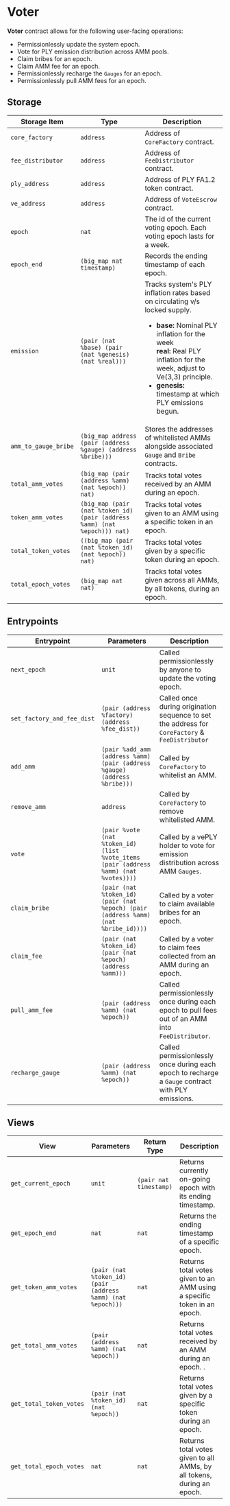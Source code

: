 # Voter

**Voter** contract allows for the following user-facing operations:

- Permissionlessly update the system epoch.
- Vote for PLY emission distribution across AMM pools.
- Claim bribes for an epoch.
- Claim AMM fee for an epoch.
- Permissionlessly recharge the `Gauges` for an epoch.
- Permissionlessly pull AMM fees for an epoch.

## Storage

| Storage Item         | Type                                                                      | Description                                                                                                                                                                                                                                                                                      |
| -------------------- | ------------------------------------------------------------------------- | ------------------------------------------------------------------------------------------------------------------------------------------------------------------------------------------------------------------------------------------------------------------------------------------------ |
| `core_factory`       | `address`                                                                 | Address of `CoreFactory` contract.                                                                                                                                                                                                                                                               |
| `fee_distributor`    | `address`                                                                 | Address of `FeeDistributor` contract.                                                                                                                                                                                                                                                            |
| `ply_address`        | `address`                                                                 | Address of PLY FA1.2 token contract.                                                                                                                                                                                                                                                             |
| `ve_address`         | `address`                                                                 | Address of `VoteEscrow` contract.                                                                                                                                                                                                                                                                |
| `epoch`              | `nat`                                                                     | The id of the current voting epoch. Each voting epoch lasts for a week.                                                                                                                                                                                                                          |
| `epoch_end`          | `(big_map nat timestamp)`                                                 | Records the ending timestamp of each epoch.                                                                                                                                                                                                                                                      |
| `emission`           | `(pair (nat %base) (pair (nat %genesis) (nat %real)))`                    | Tracks system's PLY inflation rates based on circulating v/s locked supply. <ul><li><b>base: </b> Nominal PLY inflation for the week</li><b>real: </b> Real PLY inflation for the week, adjust to Ve(3,3) principle.</li><li> <b>genesis: </b> timestamp at which PLY emissions begun.</li></ul> |
| `amm_to_gauge_bribe` | `(big_map address (pair (address %gauge) (address %bribe)))`              | Stores the addresses of whitelisted AMMs alongside associated `Gauge` and `Bribe` contracts.                                                                                                                                                                                                     |
| `total_amm_votes`    | `(big_map (pair (address %amm) (nat %epoch)) nat)`                        | Tracks total votes received by an AMM during an epoch.                                                                                                                                                                                                                                           |
| `token_amm_votes`    | `(big_map (pair (nat %token_id) (pair (address %amm) (nat %epoch))) nat)` | Tracks total votes given to an AMM using a specific token in an epoch.                                                                                                                                                                                                                           |
| `total_token_votes`  | `((big_map (pair (nat %token_id) (nat %epoch)) nat)`                      | Tracks total votes given by a specific token during an epoch.                                                                                                                                                                                                                                    |
| `total_epoch_votes`  | `(big_map nat nat)`                                                       | Tracks total votes given across all AMMs, by all tokens, during an epoch.                                                                                                                                                                                                                        |

## Entrypoints

| Entrypoint                 | Parameters                                                                           | Description                                                                                       |
| -------------------------- | ------------------------------------------------------------------------------------ | ------------------------------------------------------------------------------------------------- |
| `next_epoch`               | `unit`                                                                               | Called permissionlessly by anyone to update the voting epoch.                                     |
| `set_factory_and_fee_dist` | `(pair (address %factory) (address %fee_dist))`                                      | Called once during origination sequence to set the address for `CoreFactory` & `FeeDistributor`   |
| `add_amm`                  | `(pair %add_amm (address %amm) (pair (address %gauge) (address %bribe)))`            | Called by `CoreFactory` to whitelist an AMM.                                                      |
| `remove_amm`               | `address`                                                                            | Called by `CoreFactory` to remove whitelisted AMM.                                                |
| `vote`                     | `(pair %vote (nat %token_id) (list %vote_items (pair (address %amm) (nat %votes))))` | Called by a vePLY holder to vote for emission distribution across AMM `Gauges`.                   |
| `claim_bribe`              | `(pair (nat %token_id) (pair (nat %epoch) (pair (address %amm) (nat %bribe_id))))`   | Called by a voter to claim available bribes for an epoch.                                         |
| `claim_fee`                | `(pair (nat %token_id) (pair (nat %epoch) (address %amm)))`                          | Called by a voter to claim fees collected from an AMM during an epoch.                            |
| `pull_amm_fee`             | `(pair (address %amm) (nat %epoch))`                                                 | Called permissionlessly once during each epoch to pull fees out of an AMM into `FeeDistributor`.  |
| `recharge_gauge`           | `(pair (address %amm) (nat %epoch))`                                                 | Called permissionlessly once during each epoch to recharge a `Gauge` contract with PLY emissions. |

## Views

| View                    | Parameters                                                  | Return Type            | Description                                                             |
| ----------------------- | ----------------------------------------------------------- | ---------------------- | ----------------------------------------------------------------------- |
| `get_current_epoch`     | `unit`                                                      | `(pair nat timestamp)` | Returns currently on-going epoch with its ending timestamp.             |
| `get_epoch_end`         | `nat`                                                       | `nat`                  | Returns the ending timestamp of a specific epoch.                       |
| `get_token_amm_votes`   | `(pair (nat %token_id) (pair (address %amm) (nat %epoch)))` | `nat`                  | Returns total votes given to an AMM using a specific token in an epoch. |
| `get_total_amm_votes`   | `(pair (address %amm) (nat %epoch))`                        | `nat`                  | Returns total votes received by an AMM during an epoch. .               |
| `get_total_token_votes` | `(pair (nat %token_id) (nat %epoch))`                       | `nat`                  | Returns total votes given by a specific token during an epoch.          |
| `get_total_epoch_votes` | `nat`                                                       | `nat`                  | Returns total votes given to all AMMs, by all tokens, during an epoch.  |
